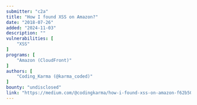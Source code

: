 ```yaml
---
submitter: "c2a"
title: "How I found XSS on Amazon?"
date: "2018-07-26"
added: "2024-11-03"
description: ""
vulnerabilities: [
    "XSS"
]
programs: [
    "Amazon (CloudFront)"
]
authors: [
    "Coding_Karma (@karma_coded)"
]
bounty: "undisclosed"
link: "https://medium.com/@codingkarma/how-i-found-xss-on-amazon-f62b50f1c336"
---
```




